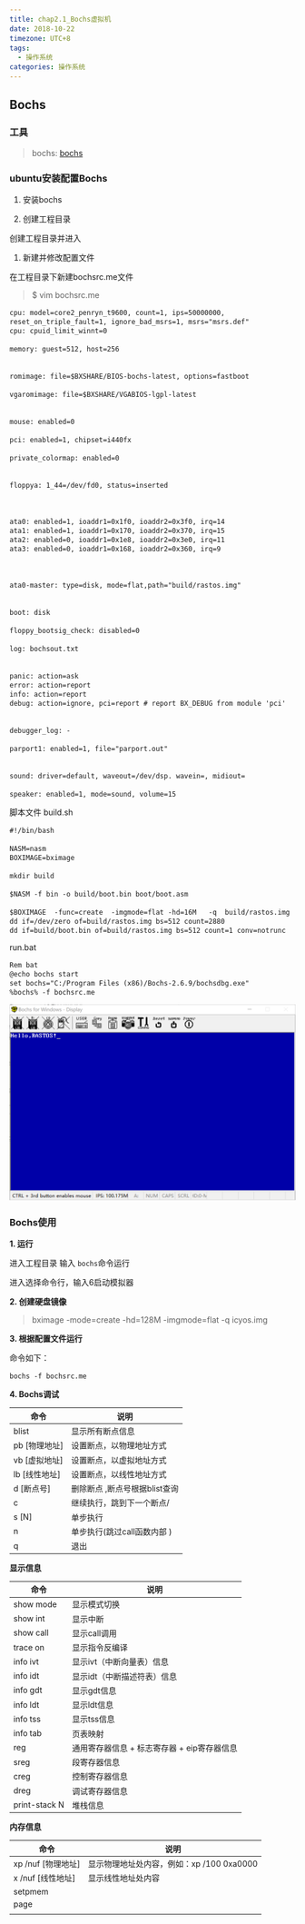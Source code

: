 ```yaml
---
title: chap2.1_Bochs虚拟机
date: 2018-10-22
timezone: UTC+8
tags:
  - 操作系统
categories: 操作系统
---
```



## Bochs



### 工具

> bochs:  [bochs](http://bochs.sourceforge.net/)
>



### ubuntu安装配置Bochs

1. 安装bochs


2. 创建工程目录

创建工程目录并进入

1. 新建并修改配置文件

在工程目录下新建bochsrc.me文件

> $ vim bochsrc.me

```
cpu: model=core2_penryn_t9600, count=1, ips=50000000, reset_on_triple_fault=1, ignore_bad_msrs=1, msrs="msrs.def"
cpu: cpuid_limit_winnt=0

memory: guest=512, host=256


romimage: file=$BXSHARE/BIOS-bochs-latest, options=fastboot

vgaromimage: file=$BXSHARE/VGABIOS-lgpl-latest


mouse: enabled=0

pci: enabled=1, chipset=i440fx

private_colormap: enabled=0


floppya: 1_44=/dev/fd0, status=inserted



ata0: enabled=1, ioaddr1=0x1f0, ioaddr2=0x3f0, irq=14
ata1: enabled=1, ioaddr1=0x170, ioaddr2=0x370, irq=15
ata2: enabled=0, ioaddr1=0x1e8, ioaddr2=0x3e0, irq=11
ata3: enabled=0, ioaddr1=0x168, ioaddr2=0x360, irq=9



ata0-master: type=disk, mode=flat,path="build/rastos.img"


boot: disk

floppy_bootsig_check: disabled=0

log: bochsout.txt


panic: action=ask
error: action=report
info: action=report
debug: action=ignore, pci=report # report BX_DEBUG from module 'pci'


debugger_log: -

parport1: enabled=1, file="parport.out"


sound: driver=default, waveout=/dev/dsp. wavein=, midiout=

speaker: enabled=1, mode=sound, volume=15

```

脚本文件
build.sh
```
#!/bin/bash

NASM=nasm
BOXIMAGE=bximage

mkdir build

$NASM -f bin -o build/boot.bin boot/boot.asm

$BOXIMAGE  -func=create  -imgmode=flat -hd=16M   -q  build/rastos.img 
dd if=/dev/zero of=build/rastos.img bs=512 count=2880
dd if=build/boot.bin of=build/rastos.img bs=512 count=1 conv=notrunc
```
run.bat
```
Rem bat
@echo bochs start
set bochs="C:/Program Files (x86)/Bochs-2.6.9/bochsdbg.exe"
%bochs% -f bochsrc.me
```
![images/2_1_1.png](images/2_1_1.png)
### Bochs使用

**1. 运行**

进入工程目录
输入 `bochs`命令运行

进入选择命令行，输入6启动模拟器


**2. 创建硬盘镜像**

>   bximage  -mode=create -hd=128M -imgmode=flat -q icyos.img



**3. 根据配置文件运行**

命令如下：

```
bochs -f bochsrc.me
```


**4. Bochs调试**

| 命令        | 说明                     |
| ----------- | ------------------------ |
| blist       | 显示所有断点信息         |
| pb  [物理地址] | 设置断点，以物理地址方式 |
| vb [虚拟地址] | 设置断点，以虚拟地址方式 |
| lb [线性地址] | 设置断点，以线性地址方式 |
| d [断点号] | 删除断点 ,断点号根据blist查询 |
| c    | 继续执行，跳到下一个断点/      |
| s [N] | 单步执行                   |
| n    | 单步执行(跳过call函数内部 ) |
| q    | 退出                       |

**显示信息**

| 命令            | 说明                         |
| ------------- | -------------------------- |
| show mode     | 显示模式切换                     |
| show int      | 显示中断                       |
| show call     | 显示call调用                   |
| trace on      | 显示指令反编译                    |
| info ivt      | 显示ivt（中断向量表）信息             |
| info idt      | 显示idt（中断描述符表）信息            |
| info gdt      | 显示gdt信息                    |
| info ldt      | 显示ldt信息                    |
| info tss      | 显示tss信息                    |
| info tab      | 页表映射                       |
| reg           | 通用寄存器信息 + 标志寄存器 + eip寄存器信息 |
| sreg          | 段寄存器信息                     |
| creg          | 控制寄存器信息                    |
| dreg          | 调试寄存器信息                    |
| print-stack N | 堆栈信息                       |

**内存信息**

| 命令             | 说明                           |
| -------------- | ---------------------------- |
| xp /nuf [物理地址] | 显示物理地址处内容，例如：xp /100 0xa0000 |
| x /nuf  [线性地址] | 显示线性地址处内容                    |
| setpmem        |                              |
| page           |                              |
|                |                              |





